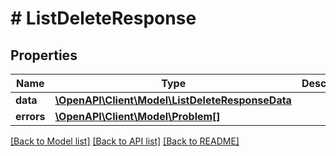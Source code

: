 # # ListDeleteResponse

## Properties

Name | Type | Description | Notes
------------ | ------------- | ------------- | -------------
**data** | [**\OpenAPI\Client\Model\ListDeleteResponseData**](ListDeleteResponseData.md) |  | [optional]
**errors** | [**\OpenAPI\Client\Model\Problem[]**](Problem.md) |  | [optional]

[[Back to Model list]](../../README.md#models) [[Back to API list]](../../README.md#endpoints) [[Back to README]](../../README.md)
